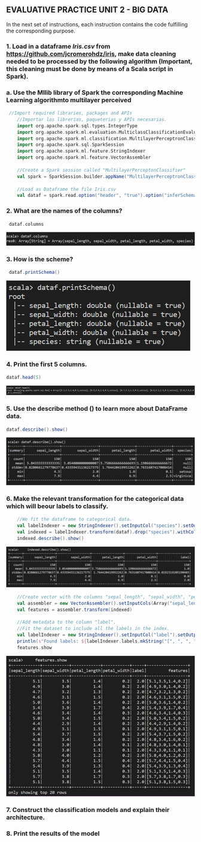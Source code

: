 
## EVALUATIVE PRACTICE UNIT 2 - BIG DATA

In the next set of instructions, each instruction contains the code fulfilling 
the corresponding purpose.

### 1. Load in a dataframe _Iris.csv_ from https://github.com/jcromerohdz/iris, make data cleaning needed to be processed by the following algorithm (Important, this cleaning must be done by means of a Scala script in Spark).
###  a. Use the Mllib library of Spark the corresponding Machine Learning algorithmto multilayer perceived

```scala
 //Import required libraries, packages and APIs
    //Importar las librerias, paqueterias y APIs necesarias.
    import org.apache.spark.sql.types.IntegerType
    import org.apache.spark.ml.evaluation.MulticlassClassificationEvaluator
    import org.apache.spark.ml.classification.MultilayerPerceptronClassifier
    import org.apache.spark.sql.SparkSession
    import org.apache.spark.ml.feature.StringIndexer 
    import org.apache.spark.ml.feature.VectorAssembler

    //Create a Spark session called "MultilayerPerceptonClassifier"
    val spark = SparkSession.builder.appName("MultilayerPerceptronClassifier").getOrCreate()

    //Load as Dataframe the file Iris.csv
    val dataf = spark.read.option("header", "true").option("inferSchema","true")csv("C:/Users/Admin/Documents/9no Semestre/Git hub profe/iris/iris.csv")
```

### 2. What are the names of the columns?

```scala
 dataf.columns
```
![](https://github.com/JosafatGambino/BigData/blob/Unit_2/images/evaluation/image01.png)

### 3. How is the scheme?

```scala
 dataf.printSchema()
```
![](https://github.com/JosafatGambino/BigData/blob/Unit_2/images/evaluation/image02.png)

### 4. Print the first 5 columns.

```scala
dataf.head(5)
```
![](https://github.com/JosafatGambino/BigData/blob/Unit_2/images/evaluation/image03.png)

### 5. Use the describe method () to learn more about DataFrame data.

```scala
dataf.describe().show()
```
![](https://github.com/JosafatGambino/BigData/blob/Unit_2/images/evaluation/image04.png)

### 6. Make the relevant transformation for the categorical data which will beour labels to classify.

```scala
    //We fit the dataframe to categorical data. 
    val labelIndexer = new StringIndexer().setInputCol("species").setOutputCol("indexedLabel").fit(dataf)
    val indexed = labelIndexer.transform(dataf).drop("species").withColumnRenamed("indexedLabel", "label")
    indexed.describe().show()
```
![](https://github.com/JosafatGambino/BigData/blob/Unit_2/images/evaluation/image05.png)

```scala
    //Create vector with the columns "sepal_length", "sepal_width", "petal_length", "petal_width"
    val assembler = new VectorAssembler().setInputCols(Array("sepal_length","sepal_width","petal_length","petal_width")).setOutputCol("features")
    val features = assembler.transform(indexed)

    //Add metadata to the column "label".
    //Fit the dataset to include all the labels in the index.
    val labelIndexer = new StringIndexer().setInputCol("label").setOutputCol("indexedLabel").fit(indexed)
    println(s"Found labels: ${labelIndexer.labels.mkString("[", ", ", "]")}")
    features.show
```
![](https://github.com/JosafatGambino/BigData/blob/Unit_2/images/evaluation/image06.png)

### 7. Construct the classification models and explain their architecture.

### 8. Print the results of the model







